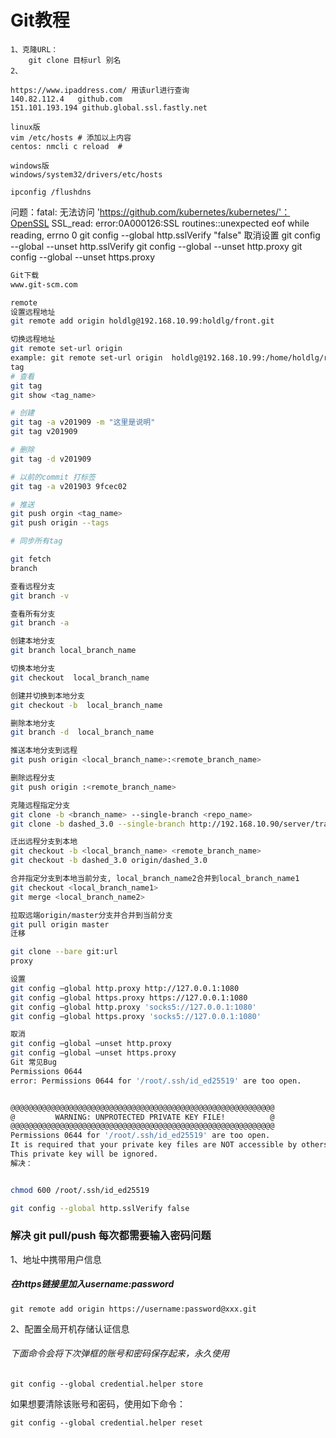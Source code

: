 # Git教程
```shell
1、克隆URL：
    git clone 目标url 别名
2、
```

```shell
https://www.ipaddress.com/ 用该url进行查询
140.82.112.4   github.com
151.101.193.194 github.global.ssl.fastly.net

linux版
vim /etc/hosts # 添加以上内容
centos: nmcli c reload  # 

windows版
windows/system32/drivers/etc/hosts

ipconfig /flushdns
```
问题：fatal: 无法访问 'https://github.com/kubernetes/kubernetes/'：OpenSSL SSL_read: error:0A000126:SSL routines::unexpected eof while reading, errno 0
git config --global http.sslVerify "false"
取消设置
git config --global --unset http.sslVerify
git config --global --unset http.proxy
git config --global --unset https.proxy


```bash
Git下载
www.git-scm.com

remote
设置远程地址
git remote add origin holdlg@192.168.10.99:holdlg/front.git

切换远程地址
git remote set-url origin 
example: git remote set-url origin  holdlg@192.168.10.99:/home/holdlg/repo/dashed.git
tag
# 查看
git tag
git show <tag_name>

# 创建
git tag -a v201909 -m "这里是说明"
git tag v201909

# 删除
git tag -d v201909

# 以前的commit 打标签
git tag -a v201903 9fcec02

# 推送
git push orgin <tag_name>
git push origin --tags

# 同步所有tag

git fetch
branch

查看远程分支
git branch -v

查看所有分支
git branch -a

创建本地分支 
git branch local_branch_name 

切换本地分支 
git checkout  local_branch_name  

创建并切换到本地分支
git checkout -b  local_branch_name  

删除本地分支
git branch -d  local_branch_name  

推送本地分支到远程
git push origin <local_branch_name>:<remote_branch_name>

删除远程分支
git push origin :<remote_branch_name>

克隆远程指定分支
git clone -b <branch_name> --single-branch <repo_name>
git clone -b dashed_3.0 --single-branch http://192.168.10.90/server/transfer.git

迁出远程分支到本地
git checkout -b <local_branch_name> <remote_branch_name>
git checkout -b dashed_3.0 origin/dashed_3.0

合并指定分支到本地当前分支, local_branch_name2合并到local_branch_name1
git checkout <local_branch_name1>
git merge <local_branch_name2>

拉取远端origin/master分支并合并到当前分支
git pull origin master
迁移

git clone --bare git:url
proxy

设置
git config –global http.proxy http://127.0.0.1:1080 
git config –global https.proxy https://127.0.0.1:1080 
git config –global http.proxy 'socks5://127.0.0.1:1080'
git config –global https.proxy 'socks5://127.0.0.1:1080'

取消
git config –global –unset http.proxy 
git config –global –unset https.proxy
Git 常见Bug
Permissions 0644
error: Permissions 0644 for '/root/.ssh/id_ed25519' are too open.


@@@@@@@@@@@@@@@@@@@@@@@@@@@@@@@@@@@@@@@@@@@@@@@@@@@@@@@@@@@
@         WARNING: UNPROTECTED PRIVATE KEY FILE!          @
@@@@@@@@@@@@@@@@@@@@@@@@@@@@@@@@@@@@@@@@@@@@@@@@@@@@@@@@@@@
Permissions 0644 for '/root/.ssh/id_ed25519' are too open.
It is required that your private key files are NOT accessible by others.
This private key will be ignored.
解决：


chmod 600 /root/.ssh/id_ed25519

git config --global http.sslVerify false
```



### 解决 git pull/push 每次都需要输入密码问题

1、地址中携带用户信息

##### 在https链接里加入username:password

```
git remote add origin https://username:password@xxx.git
```

2、配置全局开机存储认证信息

###### 下面命令会将下次弹框的账号和密码保存起来，永久使用

```
git config --global credential.helper store
```

如果想要清除该账号和密码，使用如下命令：

```
git config --global credential.helper reset
```
